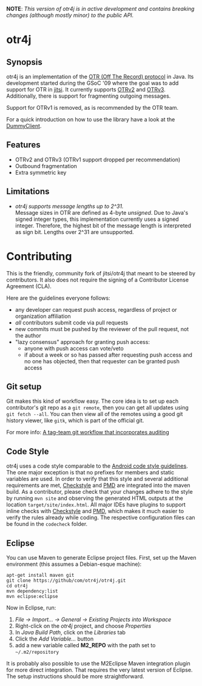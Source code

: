**NOTE**: *This version of otr4j is in active development and contains breaking changes (although mostly minor) to the public API.*

# otr4j

## Synopsis

otr4j is an implementation of the [OTR (Off The Record) protocol][1]
in Java. Its development started during the GSoC '09
where the goal was to add support for OTR in [jitsi][2]. It currently
supports [OTRv2][] and [OTRv3][]. Additionally, there is support for
fragmenting outgoing messages.

Support for OTRv1 is removed, as is recommended by the OTR team.

For a quick introduction on how to use the library have a look at the
[DummyClient](src/test/java/net/java/otr4j/test/dummyclient/DummyClient.java).

## Features

* OTRv2 and OTRv3 (OTRv1 support dropped per recommendation)
* Outbound fragmentation
* Extra symmetric key

## Limitations

* *otr4j supports message lengths up to 2^31.*  
Message sizes in OTR are defined as 4-byte *unsigned*. Due to Java's signed integer types, this implementation currently uses a signed integer. Therefore, the highest bit of the message length is interpreted as sign bit. Lengths over 2^31 are unsupported.

# Contributing

This is the friendly, community fork of jitsi/otr4j that meant to be steered
by contributors.  It also does not require the signing of a Contributor
License Agreement (CLA).

Here are the guidelines everyone follows:

* any developer can request push access, regardless of project or organization affiliation
* _all_ contributors submit code via pull requests
* new commits must be pushed by the reviewer of the pull request, not the author
* "lazy consensus" approach for granting push access:
  * anyone with push access can vote/veto
  * if about a week or so has passed after requesting push access and no one has objected, then that requester can be granted push access

## Git setup

Git makes this kind of workflow easy.  The core idea is to set up each
contributor's git repo as a `git remote`, then you can get all updates using
`git fetch --all`.  You can then view all of the remotes using a good git
history viewer, like `gitk`, which is part of the official git.

For more info: [A tag-team git workflow that incorporates auditing][TagTeamGit]

## Code Style

otr4j uses a code style comparable to the [Android code style
guidelines][AndroidStyle]. The one major exception is that no prefixes for
members and static variables are used. In order to verify that this style and
several additional requirements are met, [Checkstyle] and [PMD] are integrated
into the maven build. As a contributor, please check that your changes adhere
to the style by running `mvn site` and observing the generated HTML outputs at
the location `target/site/index.html`. All major IDEs have plugins to support
inline checks with [Checkstyle] and [PMD], which makes it much easier to verify
the rules already while coding. The respective configuration files can be found
in the `codecheck` folder.

## Eclipse

You can use Maven to generate Eclipse project files.  First, set up the Maven
environment (this assumes a Debian-esque machine):

```
apt-get install maven git
git clone https://github/com/otr4j/otr4j.git
cd otr4j
mvn dependency:list
mvn eclipse:eclipse
```

Now in Eclipse, run:

1. _File -> Import... -> General -> Existing Projects into Workspace_
2. Right-click on the _otr4j_ project, and choose _Properties_
3. In _Java Build Path_, click on the _Libraries_ tab
4. Click the _Add Variable..._ button
5. add a new variable called **M2_REPO** with the path set to `~/.m2/repository`

It is probably also possible to use the M2Eclipse Maven integration
plugin for more direct integration.  That requires the very latest version of
Eclipse.  The setup instructions should be more straightforward.


  [1]: https://otr.cypherpunks.ca/
  [2]: https://jitsi.org/
  [OTRv2]: https://otr.cypherpunks.ca/Protocol-v2-3.1.0.html
  [OTRv3]: https://otr.cypherpunks.ca/Protocol-v3-4.1.1.html
  [TagTeamGit]: https://guardianproject.info/2013/11/21/a-tag-team-git-workflow-that-incorporates-auditing/
  [AndroidStyle]: https://source.android.com/source/code-style.html
  [Checkstyle]: http://checkstyle.sourceforge.net/
  [PMD]: http://pmd.sourceforge.net/

